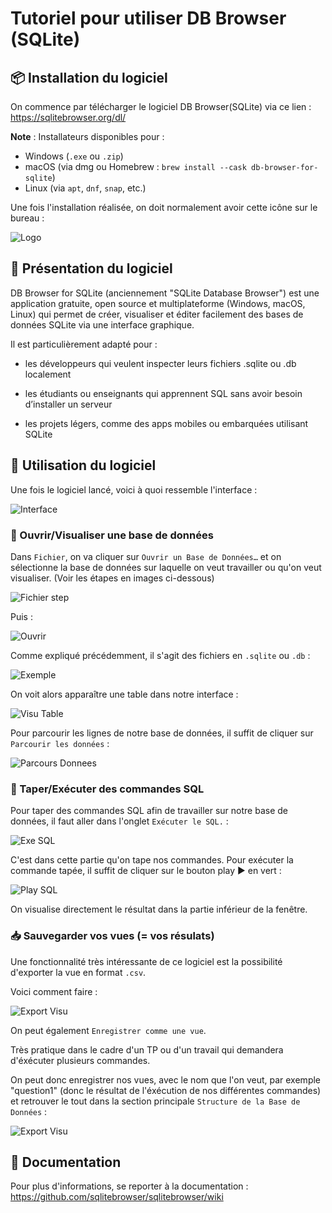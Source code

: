 # Tutoriel pour utiliser DB Browser (SQLite)

## 📦 Installation du logiciel

On commence par télécharger le logiciel DB Browser(SQLite) via ce lien : https://sqlitebrowser.org/dl/

**Note** : Installateurs disponibles pour :

* Windows (`.exe` ou `.zip`)
* macOS (via dmg ou Homebrew : `brew install --cask db-browser-for-sqlite`)
* Linux (via `apt`, `dnf`, `snap`, etc.)

Une fois l'installation réalisée, on doit normalement avoir cette icône sur le bureau :

![Logo](../images/logo_appli_dbbrowser.png)


## 🧰 Présentation du logiciel 

DB Browser for SQLite (anciennement "SQLite Database Browser") est une application gratuite, open source et multiplateforme (Windows, macOS, Linux) qui permet de créer, visualiser et éditer facilement des bases de données SQLite via une interface graphique.

Il est particulièrement adapté pour :

* les développeurs qui veulent inspecter leurs fichiers .sqlite ou .db localement

* les étudiants ou enseignants qui apprennent SQL sans avoir besoin d’installer un serveur

* les projets légers, comme des apps mobiles ou embarquées utilisant SQLite

## 🧮 Utilisation du logiciel

Une fois le logiciel lancé, voici à quoi ressemble l'interface :

![Interface](../images/interface_db_browser.png)


### 📂 Ouvrir/Visualiser une base de données

Dans `Fichier`, on va cliquer sur `Ouvrir un Base de Données…` et on
sélectionne la base de données sur laquelle on veut travailler ou qu'on veut visualiser. (Voir les étapes en images ci-dessous)

![Fichier step](../images/etape_fichier.png)

Puis :

![Ouvrir](../images/etape_ouvrir.png)

Comme expliqué précédemment, il s'agit des fichiers en `.sqlite` ou `.db` :

![Exemple](../images/exemple_bd_a_importer.png)

On voit alors apparaître une table dans notre interface : 

![Visu Table](../images/visu_table.png)

Pour parcourir les lignes de notre base de données, il suffit de cliquer sur `Parcourir les données` :

![Parcours Donnees](../images/parcourir_donnees.png)

### 🔑 Taper/Exécuter des commandes SQL

Pour taper des commandes SQL afin de travailler sur notre base de données, il faut aller dans l'onglet `Exécuter le SQL.` :

![Exe SQL](../images/executer_sql.png)

C'est dans cette partie qu'on tape nos commandes. Pour exécuter la commande tapée, il suffit de cliquer sur le bouton play ▶️ en vert :

![Play SQL](../images/play_sql.png)


On visualise directement le résultat dans la partie inférieur de la fenêtre.

### 📥 Sauvegarder vos vues (= vos résulats)

Une fonctionnalité très intéressante de ce logiciel est la possibilité d'exporter la vue en format `.csv`.

Voici comment faire : 

![Export Visu](../images/export_visu.png)

On peut également `Enregistrer comme une vue`.

Très pratique dans le cadre d'un TP ou d'un travail qui demandera d'éxécuter plusieurs commandes. 

On peut donc enregistrer nos vues, avec le nom que l'on veut, par exemple "question1" (donc le résultat de l'éxécution de nos différentes commandes) et retrouver le tout dans la section principale `Structure de la Base de Données` :

![Export Visu](../images/visu_vues.png)

## 📘 Documentation 

Pour plus d'informations, se reporter à la documentation : https://github.com/sqlitebrowser/sqlitebrowser/wiki



